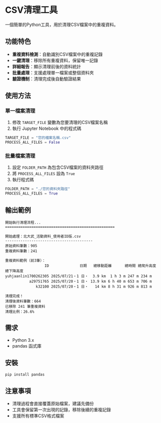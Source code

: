# CSV清理工具

一個簡單的Python工具，用於清理CSV檔案中的重複資料。

## 功能特色

-  **重複資料檢測**：自動識別CSV檔案中的重複記錄
-  **一鍵清理**：移除所有重複資料，保留唯一記錄
-  **詳細報告**：顯示清理前後的資料統計
-  **批量處理**：支援處理單一檔案或整個資料夾
-  **驗證機制**：清理完成後自動驗證結果

## 使用方法

### 單一檔案清理

1. 修改 `TARGET_FILE` 變數為您要清理的CSV檔案名稱
2. 執行 Jupyter Notebook 中的程式碼

```python
TARGET_FILE = "您的檔案名稱.csv"
PROCESS_ALL_FILES = False
```

### 批量檔案清理

1. 設定 `FOLDER_PATH` 為包含CSV檔案的資料夾路徑
2. 將 `PROCESS_ALL_FILES` 設為 `True`
3. 執行程式碼

```python
FOLDER_PATH = "./您的資料夾路徑"
PROCESS_ALL_FILES = True
```

## 輸出範例

```
開始執行清理流程...
==================================================

開始處理：北大武_活動資料_使用者ID版.csv
----------------------------------------
原始資料筆數：905
重複資料筆數：241

重複資料範例（前3筆）：
                  ID              日期   總移動距離      總時間 總爬升高度 總下降高度
yuhjaanlin1700262305 2025/07/21・1 日・  3.9 km  1 h 3 m 247 m 234 m
           a29751765 2025/07/20・1 日・ 13.9 km 6 h 40 m 653 m 706 m
              k32100 2025/07/20・1 日・   14 km 8 h 31 m 926 m 813 m

清理完成！
清理後資料筆數：664
已移除 241 筆重複資料
清理比例：26.6%
```

## 需求

- Python 3.x
- pandas 函式庫

## 安裝

```bash
pip install pandas
```

## 注意事項

- 清理過程會直接覆蓋原始檔案，建議先備份
- 工具會保留第一次出現的記錄，移除後續的重複記錄
- 支援所有標準CSV格式檔案 
